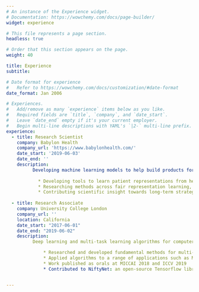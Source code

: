 ```yaml
---
# An instance of the Experience widget.
# Documentation: https://wowchemy.com/docs/page-builder/
widget: experience

# This file represents a page section.
headless: true

# Order that this section appears on the page.
weight: 40

title: Experience
subtitle:

# Date format for experience
#   Refer to https://wowchemy.com/docs/customization/#date-format
date_format: Jan 2006

# Experiences.
#   Add/remove as many `experience` items below as you like.
#   Required fields are `title`, `company`, and `date_start`.
#   Leave `date_end` empty if it's your current employer.
#   Begin multi-line descriptions with YAML's `|2-` multi-line prefix.
experience:
  - title: Research Scientist   
    company: Babylon Health
    company_url: 'https://www.babylonhealth.com/'
    date_start: '2019-06-03'
    date_end: ''
    description: 
          Developing machine learning models to help build products for AI-driven health care. Responsibilities include:
        
            * Developing tools to learn patient representations from health data for dynamic risk stratification
            * Researching methods across fair representation learning, domain generalisation and modularity in neural networks
            * Contributing scientific insight towards long-term strategic product vision
        
  - title: Research Associate
    company: University College London
    company_url: ''
    location: California
    date_start: "2017-06-01"
    date_end: "2019-06-02"
    description: 
          Deep learning and multi-task learning algorithms for computer vision and medical image computing.

              * Researched and developed fundamental methods for multi-task learning applied to computer vision and medical image computing
              * Applied algorithms to a range of applications such as MR to CT image synthesis and organ-at-risk segmentation in MR-only radiotherapy planning
              * Work published as orals at MICCAI 2018 and ICCV 2019
              * Contributed to NiftyNet: an open-source Tensorflow library for deep learning in medical image analysis


---
```


